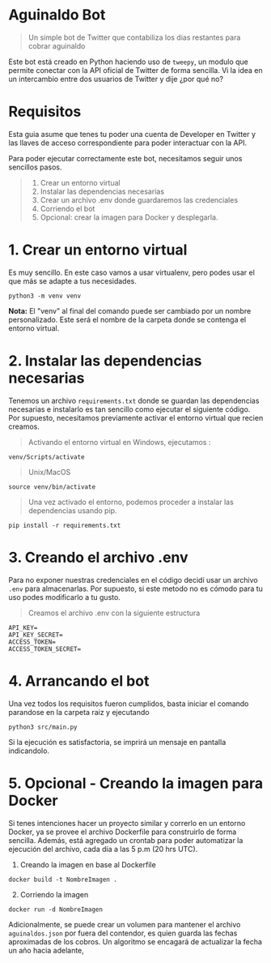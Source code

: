 # Aguinaldo Bot
> Un simple bot de Twitter que contabiliza los dias restantes para cobrar aguinaldo

Este bot está creado en Python haciendo uso de ```tweepy```, un modulo que permite conectar con la API oficial de Twitter de forma sencilla. Vi la idea en un intercambio entre dos usuarios de Twitter y dije ¿por qué no?


# Requisitos
Esta guia asume que tenes tu poder una cuenta de Developer en Twitter y las llaves de acceso correspondiente para poder interactuar con la API.

Para poder ejecutar correctamente este bot, necesitamos seguir unos sencillos pasos. 

> 1. Crear un entorno virtual
> 2. Instalar las dependencias necesarias
> 3. Crear un archivo .env donde guardaremos las credenciales
> 4. Corriendo el bot
> 5. Opcional: crear la imagen para Docker y desplegarla.  

# 1. Crear un entorno virtual
Es muy sencillo. En este caso vamos a usar virtualenv, pero podes usar el que más se adapte a tus necesidades. 
```
python3 -m venv venv
```

**Nota:** El "venv" al final del comando puede ser cambiado por un nombre personalizado. Este será el nombre de la carpeta donde se contenga el entorno virtual.
# 2. Instalar las dependencias necesarias
Tenemos un archivo `requirements.txt` donde se guardan las dependencias necesarias e instalarlo es tan sencillo como ejecutar el siguiente código.
Por supuesto, necesitamos previamente activar el entorno virtual que recien creamos.

>Activando el entorno virtual en Windows, ejecutamos :
```
venv/Scripts/activate
```

>Unix/MacOS
```
source venv/bin/activate
```

>Una vez activado el entorno, podemos proceder a instalar las dependencias usando pip.
```
pip install -r requirements.txt
```
# 3. Creando el archivo .env
Para no exponer nuestras credenciales en el código decidí usar un archivo `.env` para almacenarlas. Por supuesto, si este metodo no es cómodo para tu uso podes modificarlo a tu gusto.

> Creamos el archivo .env con la siguiente estructura
```
API_KEY=
API_KEY_SECRET=
ACCESS_TOKEN=
ACCESS_TOKEN_SECRET=
```

# 4. Arrancando el bot
Una vez todos los requisitos fueron cumplidos, basta iniciar el comando parandose en la carpeta raiz y ejecutando
```
python3 src/main.py
```
Si la ejecución es satisfactoria, se imprirá un mensaje en pantalla indicandolo.

# 5. Opcional - Creando la imagen para Docker
Si tenes intenciones hacer un proyecto similar y correrlo en un entorno Docker, ya se provee el archivo Dockerfile para construirlo de forma sencilla. Además, está agregado un crontab para poder automatizar la ejecución del archivo, cada día a las 5 p.m (20 hrs UTC).

1. Creando la imagen en base al Dockerfile
```
docker build -t NombreImagen .
```
2. Corriendo la imagen
```
docker run -d NombreImagen
```

Adicionalmente, se puede crear un volumen para mantener el archivo `aguinaldos.json` por fuera del contendor, es quien guarda las fechas aproximadas de los cobros. Un algoritmo se encagará de actualizar la fecha un año hacia adelante, 